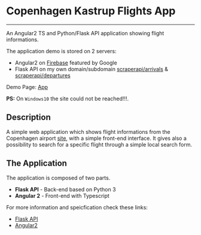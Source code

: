 # Copenhagen Kastrup Flights App
---------
An Angular2 TS and Python/Flask API application showing flight informations.

The application demo is stored on 2 servers:

* Angular2 on [Firebase](https://firebase.google.com/docs/hosting/) featured by Google
* Flask API on my own domain/subdomain [scraperapi/arrivals](https://scraperapi.jakublemiszewski.com/api/arrivals/) & [scraperapi/departures](https://scraperapi.jakublemiszewski.com/api/departures/)

Demo Page: [App](https://cph-flights-information.firebaseapp.com/)

**PS:** On `Windows10` the site could not be reached!!!. 

## Description

A simple web application which shows flight informations from the Copenhagen airport [site](https://www.cph.dk/en/), with a simple front-end interface. It gives also a possibility to search for a specific flight through a simple local search form.

## The Application
The application is composed of two parts.

* **Flask API** - Back-end based on Python 3
* **Angular 2** - Front-end with Typescript

For more information and speicfication check these links:

* [Flask API](https://github.com/Jakub41/Flights-Scraper-CPH-Kastrup/tree/master/FlaskAPI-BackEnd)
* [Angular2](https://github.com/Jakub41/Flights-Scraper-CPH-Kastrup/tree/master/Angular2-FrontEnd)
